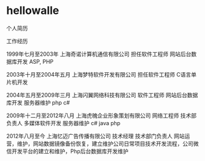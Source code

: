 hellowalle
==========

个人简历

工作经历

1999年七月至2003年 上海奇诺计算机通信有限公司 担任软件工程师 网站后台数据库开发 ASP, PHP


2003年十月至2004年五月 上海梦特软件开发有限公司 担任软件工程师 C语言单片机开发


2004年五月至2009年三月 上海闪翼网络科技有限公司 软件工程师 网站后台数据库开发 服务器维护 php c#


2009年十二月至2012年八月 上海虎魄企业形象策划有限公司 网络工程师 技术部负责人 多媒体软件开发 服务器维护 c# java php


2012年八月至今 上海忆迈广告传播有限公司 技术经理 技术部门负责人 网站运营，维护，网站数据镜像备份恢复，建立维护公司日常项目技术开发流程，公司微信开发平台的建立和维护，Php后台数据库开发维护
 
 
 


